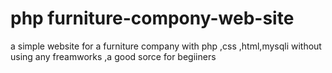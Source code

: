 # php furniture-compony-web-site
a simple website for a furniture company with php ,css ,html,mysqli without using any freamworks ,a good sorce for begiiners
